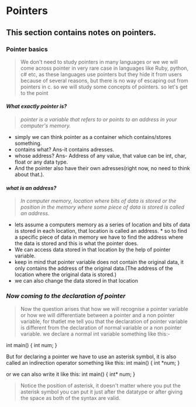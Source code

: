 
# Pointers
## This section contains notes on pointers.
### Pointer basics
>We don't need to study pointers in many languages or we we will come across pointer in very rare case in languages like Ruby, python, c# etc, as these languages use pointers but they hide it from users because of several reasons, but there is no way of escaping out from pointers in c. so we will study some concepts of pointers.
>so let's get to the point

#### _What exactly pointer is?_

>_pointer is a variable that refers to or points to an address in your computer's memory._

* simply we can think pointer as a container which contains/stores something.
* contains what? Ans-it contains adresses.
* whose address? Ans- Address of any value, that value can be int, char, float or any data type.
* And the pointer also have their own adresses(right now, no need to think about that.).


#### _what is an address?_

>_In computer memory, location where bits of data is stored or the position in the memory where some piece of data is stored is called an address._
* lets assume a computers memory as a series of location and bits of data is stored in each location, that location is called an address. * so to find a specific piece of data in memory we have to find the address where the data is stored and this is what the pointer does.  
* We can access data stored in that location by the help of pointer variable.
* keep in mind that pointer variable does not contain the original data, it only contains the address of the original data.(The address of the location where the original data is stored.)
* we can also change the data stored in that location 

### _Now coming to the declaration of pointer_
>Now the question arises that how we will recognise a pointer variable or how we will differentiate between a pointer and a non pointer variable, for thatlet me tell you that the declaration of pointer variable is different from the declaration of normal variable or a non pointer variable.
we declare a normal int variable something like this:-

int main()
{
  int num;
}

But for declaring a pointer we have to use an asterisk symbol, it is also called an indirection operator something like this:
int main()
 {
   int *num;
 }
 
 or we can also write it like this:
  int main()
   { 
     int* num;
   }
  >Notice the position of asterisk, it doesn't matter where you put the asterisk symbol you can put it just after the datatype or after giving the space as both of the syntax are valid.
  
  
  
  
  
  
